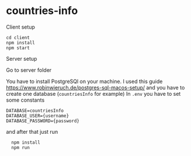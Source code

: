 # countries-info

Client setup 

```
cd client
npm install
npm start
```

Server setup

Go to server folder

You have to install PostgreSQl on your machine. I used this guide https://www.robinwieruch.de/postgres-sql-macos-setup/
and you have to create one database (`countriesInfo` for example)
In `.env` you have to set some constants 

```
DATABASE=countriesInfo
DATABASE_USER={username}
DATABASE_PASSWORD={password}
```
and after that just run 

```
  npm install
  npm run
```
